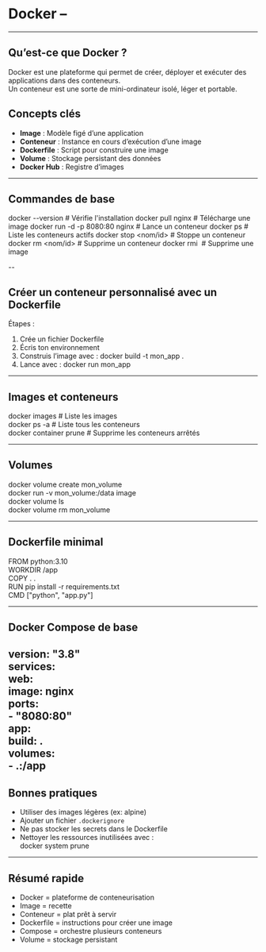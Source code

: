 # Docker –

---
##  Qu’est-ce que Docker ?

Docker est une plateforme qui permet de créer, déployer et exécuter des applications dans des conteneurs.  
Un conteneur est une sorte de mini-ordinateur isolé, léger et portable.

##  Concepts clés

- **Image** : Modèle figé d’une application  
- **Conteneur** : Instance en cours d’exécution d’une image  
- **Dockerfile** : Script pour construire une image  
- **Volume** : Stockage persistant des données  
- **Docker Hub** : Registre d’images  

---

## Commandes de base


docker --version               # Vérifie l'installation
docker pull nginx              # Télécharge une image
docker run -d -p 8080:80 nginx # Lance un conteneur
docker ps                     # Liste les conteneurs actifs
docker stop <nom/id>          # Stoppe un conteneur
docker rm <nom/id>            # Supprime un conteneur
docker rmi <image>            # Supprime une image



--
## Créer un conteneur personnalisé avec un Dockerfile

Étapes :

1. Crée un fichier Dockerfile  
2. Écris ton environnement  
3. Construis l’image avec : docker build -t mon_app .  
4. Lance avec : docker run mon_app
-----
## Images et conteneurs

docker images                 # Liste les images  
docker ps -a                  # Liste tous les conteneurs  
docker container prune        # Supprime les conteneurs arrêtés  


---
## Volumes

docker volume create mon_volume  
docker run -v mon_volume:/data image  
docker volume ls  
docker volume rm mon_volume  

----

## Dockerfile minimal

FROM python:3.10  
WORKDIR /app  
COPY . .  
RUN pip install -r requirements.txt  
CMD ["python", "app.py"]  


-----

## Docker Compose de base

version: "3.8"  
services:  
  web:  
    image: nginx  
    ports:  
      - "8080:80"  
  app:  
    build: .  
    volumes:  
      - .:/app  
---
## Bonnes pratiques

- Utiliser des images légères (ex: alpine)  
- Ajouter un fichier `.dockerignore`  
- Ne pas stocker les secrets dans le Dockerfile  
- Nettoyer les ressources inutilisées avec :  
  docker system prune

---
##  Résumé rapide

- Docker = plateforme de conteneurisation  
- Image = recette  
- Conteneur = plat prêt à servir  
- Dockerfile = instructions pour créer une image  
- Compose = orchestre plusieurs conteneurs  
- Volume = stockage persistant
